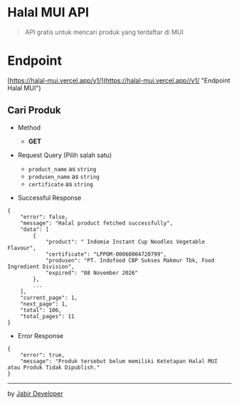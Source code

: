 # Halal MUI API

> API gratis untuk mencari produk yang terdaftar di MUI

# Endpoint

[https://halal-mui.vercel.app/v1/](https://halal-mui.vercel.app//v1/ "Endpoint Halal MUI")

## Cari Produk

* Method

  * **GET**
* Request Query (Pilih salah satu)

  * `product_name` as `string`
  * `produsen_name` as `string`
  * `certificate` as `string`
* Successful Response

```
{
    "error": false,
    "message": "Halal product fetched successfully",
    "data": [
        {
            "product": " Indomie Instant Cup Noodles Vegetable Flavour",
            "certificate": "LPPOM-00060004720799",
            "produsen": "PT. Indofood CBP Sukses Makmur Tbk, Food Ingredient Division",
            "expired": "08 November 2026"
        },
        ...
    ],
    "current_page": 1,
    "next_page": 1,
    "total": 106,
    "total_pages": 11
}
```

* Error Response

```
{
    "error": true,
    "message": "Produk tersebut belum memiliki Ketetapan Halal MUI atau Produk Tidak Dipublish."
}
```

---

by [Jabir Developer](https://youtube.com/@JabirDeveloper/)
